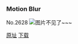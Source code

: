 ### Motion Blur
No.2628
![图片不见了~~~](https://imgs.xkcd.com/comics/motion_blur.png)

[原址](https://xkcd.com//2628) [下载](https://imgs.xkcd.com/comics/motion_blur.png)

